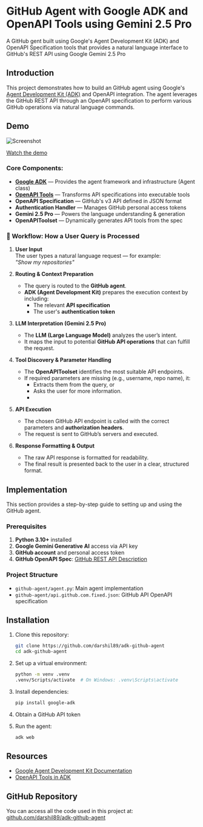 # GitHub Agent with Google ADK and OpenAPI Tools using Gemini 2.5 Pro

A GitHub gent built using Google's Agent Development Kit (ADK) and OpenAPI Specification tools that provides a natural language interface to GitHub's REST API using Google Gemini 2.5 Pro

## Introduction

This project demonstrates how to build an GitHub agent using Google's [Agent Development Kit (ADK)](https://google.github.io/adk-docs/) and OpenAPI integration. The agent leverages the GitHub REST API through an OpenAPI specification to perform various GitHub operations via natural language commands.

## Demo

![Screenshot](./images/ss.jpeg)

[Watch the demo](https://drive.google.com/file/d/1v6abeJ3sbVlH5b2Au69lkC5Q73CKkefM/view?usp=sharing)


### Core Components:

* **[Google ADK](https://google.github.io/adk-docs/)** — Provides the agent framework and infrastructure (Agent class)
* **[OpenAPI Tools](https://google.github.io/adk-docs/tools/openapi-tools/)** — Transforms API specifications into executable tools
* **OpenAPI Specification** — GitHub's v3 API defined in JSON format
* **Authentication Handler** — Manages GitHub personal access tokens
* **Gemini 2.5 Pro** — Powers the language understanding & generation
* **OpenAPIToolset** — Dynamically generates API tools from the spec

### 🔄 Workflow: How a User Query is Processed

1. **User Input**  
   The user types a natural language request — for example:  
   _"Show my repositories"_

2. **Routing & Context Preparation**  
   - The query is routed to the **GitHub agent**.  
   - **ADK (Agent Development Kit)** prepares the execution context by including:  
     - The relevant **API specification**  
     - The user's **authentication token**

3. **LLM Interpretation (Gemini 2.5 Pro)**  
   - The **LLM (Large Language Model)** analyzes the user’s intent.  
   - It maps the input to potential **GitHub API operations** that can fulfill the request.

4. **Tool Discovery & Parameter Handling**  
   - The **OpenAPIToolset** identifies the most suitable API endpoints.  
   - If required parameters are missing (e.g., username, repo name), it:  
     - Extracts them from the query, or  
     - Asks the user for more information.
     - 
5. **API Execution**  
   - The chosen GitHub API endpoint is called with the correct parameters and **authorization headers**.  
   - The request is sent to GitHub’s servers and executed.

6. **Response Formatting & Output**  
   - The raw API response is formatted for readability.  
   - The final result is presented back to the user in a clear, structured format.


## Implementation

This section provides a step-by-step guide to setting up and using the GitHub agent.

### Prerequisites

1. **Python 3.10+** installed
2. **Google Gemini Generative AI** access via API key
3. **GitHub account** and personal access token
4. **GitHub OpenAPI Spec**: [GitHub REST API Description](https://raw.githubusercontent.com/github/rest-api-description/main/descriptions/api.github.com/api.github.com.json)

### Project Structure

- `github-agent/agent.py`: Main agent implementation
- `github-agent/api.github.com.fixed.json`: GitHub API OpenAPI specification

## Installation

1. Clone this repository:
   ```bash
   git clone https://github.com/darshil89/adk-github-agent
   cd adk-github-agent
   ```

2. Set up a virtual environment:
   ```bash
   python -m venv .venv
   .venv/Scripts/activate  # On Windows: .venv\Scripts\activate
   ```

3. Install dependencies:
   ```bash
   pip install google-adk
   ```

4. Obtain a GitHub API token

5. Run the agent:
   ```bash
   adk web
   ```

## Resources

- [Google Agent Development Kit Documentation](https://google.github.io/adk-docs/)
- [OpenAPI Tools in ADK](https://google.github.io/adk-docs/tools/openapi-tools/)


## GitHub Repository

You can access all the code used in this project at:
[github.com/darshil89/adk-github-agent](https://github.com/darshil89/adk-github-agent)